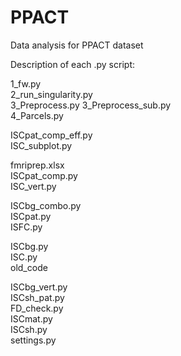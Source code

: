 # PPACT
Data analysis for PPACT dataset

Description of each .py script:

1_fw.py               
2_run_singularity.py  
3_Preprocess.py 
3_Preprocess_sub.py   
4_Parcels.py 

ISCpat_comp_eff.py  
ISC_subplot.py

fmriprep.xlsx         
ISCpat_comp.py      
ISC_vert.py
      
ISCbg_combo.py        
ISCpat.py           
ISFC.py

ISCbg.py              
ISC.py              
old_code
         
ISCbg_vert.py         
ISCsh_pat.py        
FD_check.py           
ISCmat.py             
ISCsh.py            
settings.py



